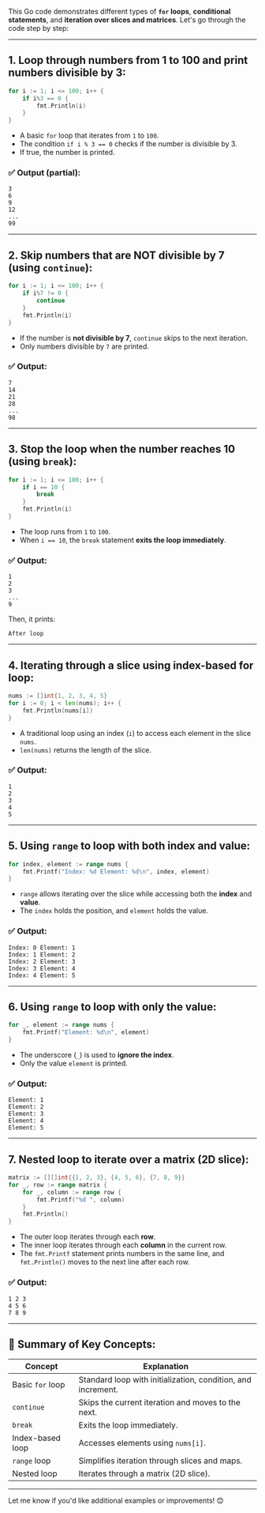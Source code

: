 This Go code demonstrates different types of **`for` loops**, **conditional statements**, and **iteration over slices and matrices**. Let's go through the code step by step:

---

## **1. Loop through numbers from 1 to 100 and print numbers divisible by 3:**
```go
for i := 1; i <= 100; i++ {
	if i%3 == 0 {
		fmt.Println(i)
	}
}
```
- A basic `for` loop that iterates from `1` to `100`.
- The condition `if i % 3 == 0` checks if the number is divisible by 3.
- If true, the number is printed.

### ✅ **Output (partial):**
```
3
6
9
12
...
99
```

---

## **2. Skip numbers that are NOT divisible by 7 (using `continue`):**
```go
for i := 1; i <= 100; i++ {
	if i%7 != 0 {
		continue
	}
	fmt.Println(i)
}
```
- If the number is **not divisible by 7**, `continue` skips to the next iteration.
- Only numbers divisible by `7` are printed.

### ✅ **Output:**
```
7
14
21
28
...
98
```

---

## **3. Stop the loop when the number reaches 10 (using `break`):**
```go
for i := 1; i <= 100; i++ {
	if i == 10 {
		break
	}
	fmt.Println(i)
}
```
- The loop runs from `1` to `100`.
- When `i == 10`, the `break` statement **exits the loop immediately**.

### ✅ **Output:**
```
1
2
3
...
9
```
Then, it prints:

```
After loop
```

---

## **4. Iterating through a slice using index-based for loop:**
```go
nums := []int{1, 2, 3, 4, 5}
for i := 0; i < len(nums); i++ {
	fmt.Println(nums[i])
}
```
- A traditional loop using an index (`i`) to access each element in the slice `nums`.
- `len(nums)` returns the length of the slice.

### ✅ **Output:**
```
1
2
3
4
5
```

---

## **5. Using `range` to loop with both index and value:**
```go
for index, element := range nums {
	fmt.Printf("Index: %d Element: %d\n", index, element)
}
```
- `range` allows iterating over the slice while accessing both the **index** and **value**.
- The `index` holds the position, and `element` holds the value.

### ✅ **Output:**
```
Index: 0 Element: 1
Index: 1 Element: 2
Index: 2 Element: 3
Index: 3 Element: 4
Index: 4 Element: 5
```

---

## **6. Using `range` to loop with only the value:**
```go
for _, element := range nums {
	fmt.Printf("Element: %d\n", element)
}
```
- The underscore (`_`) is used to **ignore the index**.
- Only the value `element` is printed.

### ✅ **Output:**
```
Element: 1
Element: 2
Element: 3
Element: 4
Element: 5
```

---

## **7. Nested loop to iterate over a matrix (2D slice):**
```go
matrix := [][]int{{1, 2, 3}, {4, 5, 6}, {7, 8, 9}}
for _, row := range matrix {
	for _, column := range row {
		fmt.Printf("%d ", column)
	}
	fmt.Println()
}
```
- The outer loop iterates through each **row**.
- The inner loop iterates through each **column** in the current row.
- The `fmt.Printf` statement prints numbers in the same line, and `fmt.Println()` moves to the next line after each row.

### ✅ **Output:**
```
1 2 3 
4 5 6 
7 8 9
```

---

## 🎯 **Summary of Key Concepts:**
| Concept            | Explanation |
|----------------|-----------------------------|
| Basic `for` loop | Standard loop with initialization, condition, and increment. |
| `continue` | Skips the current iteration and moves to the next. |
| `break` | Exits the loop immediately. |
| Index-based loop | Accesses elements using `nums[i]`. |
| `range` loop | Simplifies iteration through slices and maps. |
| Nested loop | Iterates through a matrix (2D slice). |

---

Let me know if you'd like additional examples or improvements! 😊